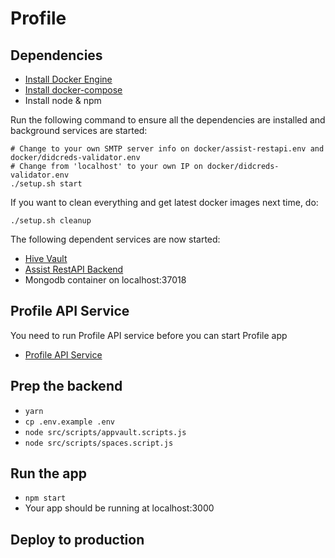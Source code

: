 # Profile

## Dependencies

- [Install Docker Engine](https://docs.docker.com/engine/install/ubuntu/#installation-methods)
- [Install docker-compose](https://docs.docker.com/compose/install/)
- Install node & npm

Run the following command to ensure all the dependencies are installed and background services are started:

```
# Change to your own SMTP server info on docker/assist-restapi.env and docker/didcreds-validator.env
# Change from 'localhost' to your own IP on docker/didcreds-validator.env
./setup.sh start
```

If you want to clean everything and get latest docker images next time, do:

```
./setup.sh cleanup
```

The following dependent services are now started:

- [Hive Vault](https://github.com/elastos/Elastos.NET.Hive.Node)
- [Assist RestAPI Backend](https://github.com/tuum-tech/assist-restapi-backend)
- Mongodb container on localhost:37018

## Profile API Service

You need to run Profile API service before you can start Profile app

- [Profile API Service](https://github.com/tuum-tech/profile-api-service)

## Prep the backend

- `yarn`
- `cp .env.example .env`
- `node src/scripts/appvault.scripts.js`
- `node src/scripts/spaces.script.js`

## Run the app

- `npm start`
- Your app should be running at localhost:3000

## Deploy to production
